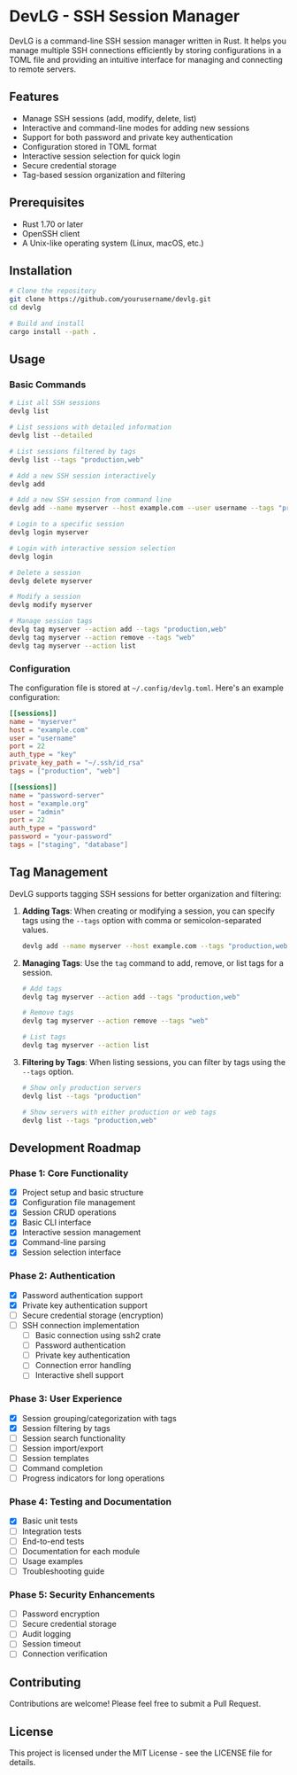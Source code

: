 # DevLG - SSH Session Manager

DevLG is a command-line SSH session manager written in Rust. It helps you manage multiple SSH connections efficiently by storing configurations in a TOML file and providing an intuitive interface for managing and connecting to remote servers.

## Features

- Manage SSH sessions (add, modify, delete, list)
- Interactive and command-line modes for adding new sessions
- Support for both password and private key authentication
- Configuration stored in TOML format
- Interactive session selection for quick login
- Secure credential storage
- Tag-based session organization and filtering

## Prerequisites

- Rust 1.70 or later
- OpenSSH client
- A Unix-like operating system (Linux, macOS, etc.)

## Installation

```bash
# Clone the repository
git clone https://github.com/yourusername/devlg.git
cd devlg

# Build and install
cargo install --path .
```

## Usage

### Basic Commands

```bash
# List all SSH sessions
devlg list

# List sessions with detailed information
devlg list --detailed

# List sessions filtered by tags
devlg list --tags "production,web"

# Add a new SSH session interactively
devlg add

# Add a new SSH session from command line
devlg add --name myserver --host example.com --user username --tags "production,web"

# Login to a specific session
devlg login myserver

# Login with interactive session selection
devlg login

# Delete a session
devlg delete myserver

# Modify a session
devlg modify myserver

# Manage session tags
devlg tag myserver --action add --tags "production,web"
devlg tag myserver --action remove --tags "web"
devlg tag myserver --action list
```

### Configuration

The configuration file is stored at `~/.config/devlg.toml`. Here's an example configuration:

```toml
[[sessions]]
name = "myserver"
host = "example.com"
user = "username"
port = 22
auth_type = "key"
private_key_path = "~/.ssh/id_rsa"
tags = ["production", "web"]

[[sessions]]
name = "password-server"
host = "example.org"
user = "admin"
port = 22
auth_type = "password"
password = "your-password"
tags = ["staging", "database"]
```

## Tag Management

DevLG supports tagging SSH sessions for better organization and filtering:

1. **Adding Tags**: When creating or modifying a session, you can specify tags using the `--tags` option with comma or semicolon-separated values.

   ```bash
   devlg add --name myserver --host example.com --tags "production,web"
   ```

2. **Managing Tags**: Use the `tag` command to add, remove, or list tags for a session.

   ```bash
   # Add tags
   devlg tag myserver --action add --tags "production,web"

   # Remove tags
   devlg tag myserver --action remove --tags "web"

   # List tags
   devlg tag myserver --action list
   ```

3. **Filtering by Tags**: When listing sessions, you can filter by tags using the `--tags` option.

   ```bash
   # Show only production servers
   devlg list --tags "production"

   # Show servers with either production or web tags
   devlg list --tags "production,web"
   ```

## Development Roadmap

### Phase 1: Core Functionality

- [x] Project setup and basic structure
- [x] Configuration file management
- [x] Session CRUD operations
- [x] Basic CLI interface
- [x] Interactive session management
- [x] Command-line parsing
- [x] Session selection interface

### Phase 2: Authentication

- [x] Password authentication support
- [x] Private key authentication support
- [ ] Secure credential storage (encryption)
- [ ] SSH connection implementation
  - [ ] Basic connection using ssh2 crate
  - [ ] Password authentication
  - [ ] Private key authentication
  - [ ] Connection error handling
  - [ ] Interactive shell support

### Phase 3: User Experience

- [x] Session grouping/categorization with tags
- [x] Session filtering by tags
- [ ] Session search functionality
- [ ] Session import/export
- [ ] Session templates
- [ ] Command completion
- [ ] Progress indicators for long operations

### Phase 4: Testing and Documentation

- [x] Basic unit tests
- [ ] Integration tests
- [ ] End-to-end tests
- [ ] Documentation for each module
- [ ] Usage examples
- [ ] Troubleshooting guide

### Phase 5: Security Enhancements

- [ ] Password encryption
- [ ] Secure credential storage
- [ ] Audit logging
- [ ] Session timeout
- [ ] Connection verification

## Contributing

Contributions are welcome! Please feel free to submit a Pull Request.

## License

This project is licensed under the MIT License - see the LICENSE file for details.

